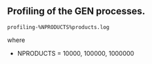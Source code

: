 Profiling of the GEN processes.
----

~~~~~
profiling-%NPRODUCTS%products.log
~~~~~

where

- NPRODUCTS = 10000, 100000, 1000000
